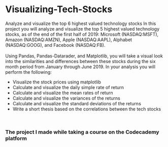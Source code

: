 # Visualizing-Tech-Stocks
Analyze and visualize the top 6 highest valued technology stocks
In this project you will analyze and visualize the top 5 highest valued technology stocks, as of the end of the first half of 2019: Microsoft (NASDAQ:MSFT), Amazon (NASDAQ:AMZN), Apple (NASDAQ:AAPL), Alphabet (NASDAQ:GOOG), and Facebook (NASDAQ:FB).
<br>
<br>
Using Pandas, Pandas-Datarader, and Matplotlib, you will take a visual look into the similarities and differences between these stocks during the six month period from January through June 2019. In your analysis you will perform the following:
* Visualize the stock prices using matplotlib
* Calculate and visualize the daily simple rate of return
* Calculate and visualize the mean rates of return
* Calculate and visualize the variances of the returns
* Calculate and visualize the standard deviations of the returns
* Write a short thesis based on the correlations between the tech stocks
<br>
<h3>The project I made while taking a course on the Codecademy platform</h3>
